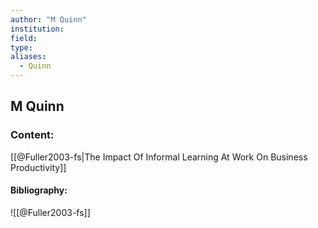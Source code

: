 ```yaml
---
author: "M Quinn"
institution:
field:
type:
aliases:
  - Quinn
---
```


## M Quinn

### Content:
[[@Fuller2003-fs|The Impact Of Informal Learning At Work On Business Productivity]]

#### Bibliography:

![[@Fuller2003-fs]]